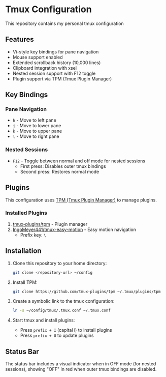 # Tmux Configuration

This repository contains my personal tmux configuration

## Features

- Vi-style key bindings for pane navigation
- Mouse support enabled
- Extended scrollback history (10,000 lines)
- Clipboard integration with xsel
- Nested session support with F12 toggle
- Plugin support via TPM (Tmux Plugin Manager)

## Key Bindings

### Pane Navigation

- `h` - Move to left pane
- `j` - Move to lower pane
- `k` - Move to upper pane
- `l` - Move to right pane

### Nested Sessions

- `F12` - Toggle between normal and off mode for nested sessions
  - First press: Disables outer tmux bindings
  - Second press: Restores normal mode

## Plugins

This configuration uses [TPM (Tmux Plugin Manager)](https://github.com/tmux-plugins/tpm) to manage plugins.

### Installed Plugins

1. [tmux-plugins/tpm](https://github.com/tmux-plugins/tpm) - Plugin manager
2. [IngoMeyer441/tmux-easy-motion](https://github.com/IngoMeyer441/tmux-easy-motion) - Easy motion navigation
   - Prefix key: `\`

## Installation

1. Clone this repository to your home directory:

   ```bash
   git clone <repository-url> ~/config
   ```

2. Install TPM:

   ```bash
   git clone https://github.com/tmux-plugins/tpm ~/.tmux/plugins/tpm
   ```

3. Create a symbolic link to the tmux configuration:

   ```bash
   ln -s ~/config/tmux/.tmux.conf ~/.tmux.conf
   ```

4. Start tmux and install plugins:
   - Press `prefix + I` (capital i) to install plugins
   - Press `prefix + U` to update plugins

## Status Bar

The status bar includes a visual indicator when in OFF mode (for nested sessions), showing "OFF" in red when outer tmux bindings are disabled.
